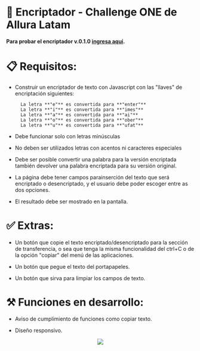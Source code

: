 # 🔐 Encriptador - Challenge ONE de Allura Latam

 **Para probar el encriptador v.0.1.0 [ingresa aquí](https://keimfc.github.io/challenge-oracle-encriptador/).**

# 📋 Requisitos:

- Construir un encriptador de texto con Javascript con las "llaves" de encriptación siguientes:

        La letra **"e"** es convertida para **"enter"**
        La letra **"i"** es convertida para **"imes"**
        La letra **"a"** es convertida para **"ai"**
        La letra **"o"** es convertida para **"ober"**
        La letra **"u"** es convertida para **"ufat"**

- Debe funcionar solo con letras minúsculas

- No deben ser utilizados letras con acentos ni caracteres especiales

- Debe ser posible convertir una palabra para la versión encriptada también devolver una palabra encriptada para su versión original.

- La página debe tener campos parainserción del texto que será encriptado o desencriptado, y el usuario debe poder escoger entre as dos opciones.

- El resultado debe ser mostrado en la pantalla.

# ✅ Extras:

- Un botón que copie el texto encriptado/desencriptado para la sección de transferencia, o sea que tenga la misma funcionalidad del ctrl+C o de la opción "copiar" del menú de las aplicaciones.

- Un botón que pegue el texto del portapapeles.

- Un botón que sirva para limpiar los campos de texto.

# ⚒ Funciones en desarrollo:

- Aviso de cumplimiento de funciones como copiar texto.

- Diseño responsivo.




<div align="center">
<img src="https://skillicons.dev/icons?i=,html,css,javascript"></img>
</div>

